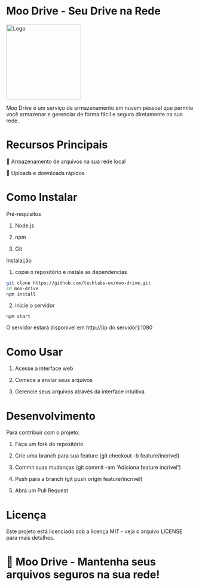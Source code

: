 # Moo Drive - Seu Drive na Rede

<img src="https://i.postimg.cc/gkxTRjZc/moo-app.png" alt="Logo" width="200">

Moo Drive é um serviço de armazenamento em nuvem pessoal que permite você armazenar e gerenciar de forma fácil e segura diretamente na sua rede.

# Recursos Principais
📁 Armazenamento de arquivos na sua rede local

🚀 Uploads e downloads rápidos

# Como Instalar

Pré-requisitos

1. Node.js

2. npm

3. Git

Instalação

1. copie o repositório e instale as dependencias
``` bash
git clone https://github.com/techlabs-ux/moo-drive.git
cd moo-drive
npm install
```
2. Inicie o servidor

```npm start```

O servidor estará disponível em http://[ip do servidor]:1080

# Como Usar
1. Acesse a interface web

2. Comece a enviar seus arquivos

3. Gerencie seus arquivos através da interface intuitiva

# Desenvolvimento
Para contribuir com o projeto:

1. Faça um fork do repositório

2. Crie uma branch para sua feature (git checkout -b feature/incrivel)

3. Commit suas mudanças (git commit -am 'Adiciona feature incrível')

4. Push para a branch (git push origin feature/incrivel)

5. Abra um Pull Request

# Licença
Este projeto está licenciado sob a licença MIT - veja o arquivo LICENSE para mais detalhes.

# 🐄 Moo Drive - Mantenha seus arquivos seguros na sua rede!
